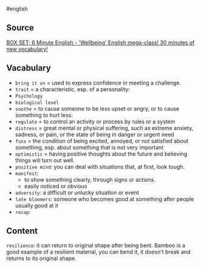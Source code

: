 #english 

## Source
[BOX SET: 6 Minute English - 'Wellbeing' English mega-class! 30 minutes of new vocabulary!](https://www.youtube.com/watch?v=WMokf0EgTcA)


## Vacabulary
- `bring it on`  = used to express confidence in meeting a challenge.
- `trait` = a characteristic, esp. of a personality:
- `Psychology`
- `biological level`
- `soothe` = to cause someone to be less upset or angry, or to cause something to hurt less:
- `regulate` = to control an activity or process by rules or a system
- `distress` = great mental or physical suffering, such as extreme anxiety, sadness, or pain, or the state of being in danger or urgent need
- `fuss` = the condition of being excited, annoyed, or not satisfied about something, esp. about something that is not very important
- `optimistic` = having positive thoughts about the future and believing things will turn out well.
- `positive mind`: you can deal with situations that, at first, look tough.
- `manifest`: 
	- to show something clearly, through signs or actions.
	- easily noticed or obvious
- `adversity`: a difficult or unlucky situation or event
- `late bloomers`: someone who becomes good at something after people usually good at it
- `recap`: 
## Content
 `resilience`:  it can return to original shape after being bent.
 Bamboo is a good example of a resilient material, you can bend it, it doesn't break and returns to its original shape.
